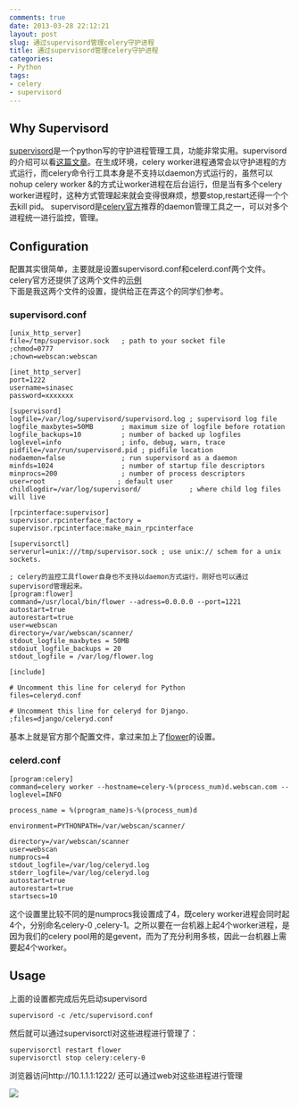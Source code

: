 ```yaml
---
comments: true
date: 2013-03-28 22:12:21
layout: post
slug: 通过supervisord管理celery守护进程
title: 通过supervisord管理celery守护进程
categories:
- Python
tags:
- celery
- supervisord
---
```


## Why Supervisord

[supervisord](http://supervisord.org/)是一个python写的守护进程管理工具，功能非常实用。supervisord的介绍可以看[这篇文章](http://feilong.me/2011/03/monitor-processes-with-supervisord)。在生成环境，celery worker进程通常会以守护进程的方式运行，而celery命令行工具本身是不支持以daemon方式运行的，虽然可以nohup celery worker &的方式让worker进程在后台运行，但是当有多个celery worker进程时，这种方式管理起来就会变得很麻烦，想要stop,restart还得一个个去kill pid。
supervisord是[celery官方](http://docs.celeryproject.org/en/latest/tutorials/daemonizing.html#daemonizing)推荐的daemon管理工具之一，可以对多个进程统一进行监控，管理。 



## Configuration
配置其实很简单，主要就是设置supervisord.conf和celerd.conf两个文件。celery官方还提供了这两个文件的[示例](https://github.com/celery/celery/tree/3.0/extra/supervisord/)  
下面是我这两个文件的设置，提供给正在弄这个的同学们参考。

### supervisord.conf
	[unix_http_server]
	file=/tmp/supervisor.sock   ; path to your socket file
	;chmod=0777
	;chown=webscan:webscan

	[inet_http_server]
	port=1222
	username=sinasec
	password=xxxxxxx

	[supervisord]
	logfile=/var/log/supervisord/supervisord.log ; supervisord log file
	logfile_maxbytes=50MB       ; maximum size of logfile before rotation
	logfile_backups=10          ; number of backed up logfiles
	loglevel=info               ; info, debug, warn, trace
	pidfile=/var/run/supervisord.pid ; pidfile location
	nodaemon=false              ; run supervisord as a daemon
	minfds=1024                 ; number of startup file descriptors
	minprocs=200                ; number of process descriptors
	user=root                  ; default user
	childlogdir=/var/log/supervisord/            ; where child log files will live

	[rpcinterface:supervisor]
	supervisor.rpcinterface_factory = supervisor.rpcinterface:make_main_rpcinterface

	[supervisorctl]
	serverurl=unix:///tmp/supervisor.sock ; use unix:// schem for a unix sockets.

	; celery的监控工具flower自身也不支持以daemon方式运行，刚好也可以通过supervisord管理起来。
	[program:flower]
	command=/usr/local/bin/flower --adress=0.0.0.0 --port=1221 
	autostart=true
	autorestart=true
	user=webscan
	directory=/var/webscan/scanner/
	stdout_logfile_maxbytes = 50MB
	stdoiut_logfile_backups = 20
	stdout_logfile = /var/log/flower.log

	[include]

	# Uncomment this line for celeryd for Python
	files=celeryd.conf

	# Uncomment this line for celeryd for Django.
	;files=django/celeryd.conf

基本上就是官方那个配置文件，拿过来加上了[flower](https://github.com/mher/flower)的设置。

<!-- more -->

### celerd.conf

	[program:celery]
	command=celery worker --hostname=celery-%(process_num)d.webscan.com --loglevel=INFO

	process_name = %(program_name)s-%(process_num)d

	environment=PYTHONPATH=/var/webscan/scanner/

	directory=/var/webscan/scanner
	user=webscan
	numprocs=4  
	stdout_logfile=/var/log/celeryd.log
	stderr_logfile=/var/log/celeryd.log
	autostart=true
	autorestart=true
	startsecs=10

这个设置里比较不同的是numprocs我设置成了4，既celery worker进程会同时起4个，分别命名celery-0 ,celery-1。之所以要在一台机器上起4个worker进程，是因为我们的celery pool用的是gevent，而为了充分利用多核，因此一台机器上需要起4个worker。


## Usage

上面的设置都完成后先启动supervisord 

	supervisord -c /etc/supervisord.conf

然后就可以通过supervisorctl对这些进程进行管理了：

	supervisorctl restart flower
	supervisorctl stop celery:celery-0

浏览器访问http://10.1.1.1:1222/ 还可以通过web对这些进程进行管理


[![](http://pic.yupoo.com/xiha211/CKfHZ3zY/15o3GH.jpg)](http://pic.yupoo.com/xiha211/CKfHZ3zY/15o3GH.jpg)



